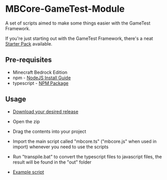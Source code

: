 # MBCore-GameTest-Module

A set of scripts aimed to make some things easier with the GameTest Framework.

If you're just starting out with the GameTest Framework, there's a neat [Starter Pack](https://github.com/Bedrock-OSS/gametest-starter-project) available.

## Pre-requisites

- Minecraft Bedrock Edition
- npm - [NodeJS Install Guide](https://docs.npmjs.com/downloading-and-installing-node-js-and-npm#using-a-node-installer-to-install-nodejs-and-npm)
- typescript - [NPM Package](https://www.npmjs.com/package/typescript)

## Usage

- [Download your desired release](https://github.com/MajestikButter/MBCore-GameTest-Module/releases)
- Open the zip
- Drag the contents into your project
- Import the main script called "mbcore.ts" ("mbcore.js" when used in import) whenever you need to use the scripts
- Run "transpile.bat" to convert the typescript files to javascript files, the result will be found in the "out" folder

- [Example script](https://github.com/MajestikButter/MBCore-GameTest-Module/blob/main/src/index.ts)
